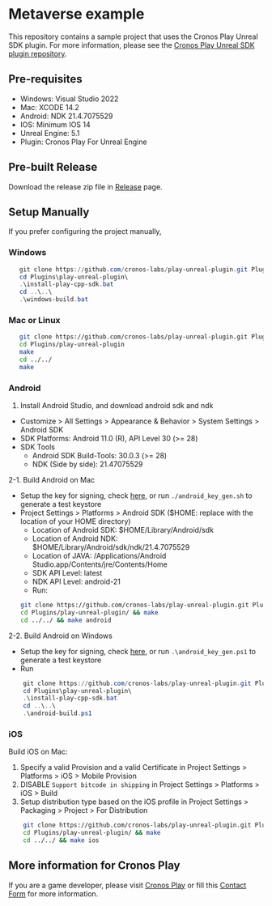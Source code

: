 # Metaverse example
This repository contains a sample project that uses the Cronos Play Unreal SDK plugin. For more
information, please see the [Cronos Play Unreal SDK plugin
repository](https://github.com/crypto-com/play-unreal-plugin).

## Pre-requisites
- Windows: Visual Studio 2022
- Mac: XCODE 14.2
- Android: NDK 21.4.7075529
- IOS: Minimum IOS 14
- Unreal Engine: 5.1
- Plugin: Cronos Play For Unreal Engine

## Pre-built Release
Download the release zip file in [Release](https://github.com/cronos-labs/play-unreal-demo/releases) page.

## Setup Manually
If you prefer configuring the project manually,

### Windows
``` powershell
   git clone https://github.com/cronos-labs/play-unreal-plugin.git Plugins\play-unreal-plugin\
   cd Plugins\play-unreal-plugin\
   .\install-play-cpp-sdk.bat
   cd ..\..\
   .\windows-build.bat
```

### Mac or Linux
``` sh
   git clone https://github.com/cronos-labs/play-unreal-plugin.git Plugins/play-unreal-plugin/
   cd Plugins/play-unreal-plugin
   make
   cd ../../
   make
```

### Android
1. Install Android Studio, and download android sdk and ndk
- Customize > All Settings > Appearance & Behavior > System Settings > Android SDK
- SDK Platforms: Android 11.0 (R), API Level 30 (>= 28)
- SDK Tools
    - Android SDK Build-Tools: 30.0.3 (>= 28)
    - NDK (Side by side): 21.47075529

2-1. Build Android on Mac
- Setup the key for signing, check
    [here](https://docs.unrealengine.com/4.27/en-US/SharingAndReleasing/Mobile/Android/DistributionSigning/),
    or run `./android_key_gen.sh` to generate a test keystore
- Project Settings > Platforms > Android SDK ($HOME: replace with the location of your HOME
    directory)
    - Location of Android SDK: $HOME/Library/Android/sdk
    - Location of Android NDK: $HOME/Library/Android/sdk/ndk/21.4.7075529
    - Location of JAVA: /Applications/Android Studio.app/Contents/jre/Contents/Home
    - SDK API Level: latest
    - NDK API Level: android-21
    - Run:
    ```sh
    git clone https://github.com/cronos-labs/play-unreal-plugin.git Plugins/play-unreal-plugin/
    cd Plugins/play-unreal-plugin/ && make
    cd ../../ && make android
    ```

2-2. Build Android on Windows
- Setup the key for signing, check
    [here](https://docs.unrealengine.com/4.27/en-US/SharingAndReleasing/Mobile/Android/DistributionSigning/),
    or run `.\android_key_gen.ps1` to generate a test keystore
- Run
``` powershell
    git clone https://github.com/cronos-labs/play-unreal-plugin.git Plugins/play-unreal-plugin/
    cd Plugins\play-unreal-plugin\
    .\install-play-cpp-sdk.bat
    cd ..\..\
    .\android-build.ps1
```

### iOS
Build iOS on Mac:
1. Specify a valid Provision and a valid Certificate in Project Settings > Platforms > iOS > Mobile Provision
2. DISABLE `Support bitcode in shipping` in Project Settings > Platforms > iOS > Build
3. Setup distribution type based on the iOS profile in Project Settings > Packaging > Project > For Distribution
```sh
    git clone https://github.com/cronos-labs/play-unreal-plugin.git Plugins/play-unreal-plugin/
    cd Plugins/play-unreal-plugin/ && make
    cd ../../ && make ios
```

## More information for Cronos Play
If you are a game developer, please visit [Cronos Play](https://cronos.org/play) or fill this
[Contact Form](https://airtable.com/shrCt6wWy87WrEXr8) for more information.
